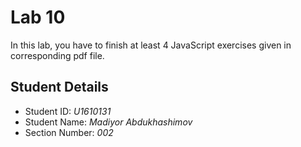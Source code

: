 # Lab 10

In this lab, you have to finish at least 4 JavaScript exercises given in corresponding pdf file. 


## Student Details

- Student ID: *U1610131*
- Student Name: *Madiyor Abdukhashimov*
- Section Number: *002*
